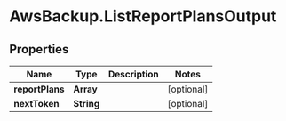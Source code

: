 # AwsBackup.ListReportPlansOutput

## Properties

Name | Type | Description | Notes
------------ | ------------- | ------------- | -------------
**reportPlans** | **Array** |  | [optional] 
**nextToken** | **String** |  | [optional] 


